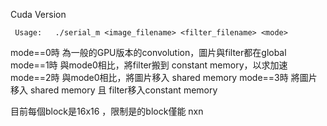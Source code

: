 Cuda Version
```
 Usage:   ./serial_m <image_filename> <filter_filename> <mode> 
```
mode==0時 為一般的GPU版本的convolution，圖片與filter都在global
mode==1時 與mode0相比，將filter搬到 constant memory，以求加速
mode==2時 與mode0相比，將圖片移入 shared memory
mode==3時 將圖片移入 shared memory 且 filter移入constant memory

目前每個block是16x16 ，限制是的block僅能 nxn
